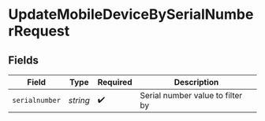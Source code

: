 # UpdateMobileDeviceBySerialNumberRequest


## Fields

| Field                            | Type                             | Required                         | Description                      |
| -------------------------------- | -------------------------------- | -------------------------------- | -------------------------------- |
| `serialnumber`                   | *string*                         | :heavy_check_mark:               | Serial number value to filter by |